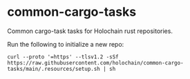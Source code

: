 # common-cargo-tasks

Common cargo-task tasks for Holochain rust repositories.

Run the following to initialize a new repo:

```
curl --proto '=https' --tlsv1.2 -sSf https://raw.githubusercontent.com/holochain/common-cargo-tasks/main/.resources/setup.sh | sh
```
